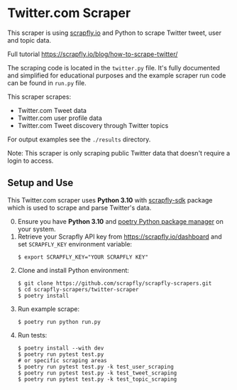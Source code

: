 # Twitter.com Scraper

This scraper is using [scrapfly.io](https://scrapfly.io/) and Python to scrape Twitter tweet, user and topic data.

Full tutorial <https://scrapfly.io/blog/how-to-scrape-twitter/>

The scraping code is located in the `twitter.py` file. It's fully documented and simplified for educational purposes and the example scraper run code can be found in `run.py` file.

This scraper scrapes:
- Twitter.com Tweet data
- Twitter.com user profile data
- Twitter.com Tweet discovery through Twitter topics

For output examples see the `./results` directory.

Note: This scraper is only scraping public Twitter data that doesn't require a login to access.

## Setup and Use

This Twitter.com scraper uses __Python 3.10__ with [scrapfly-sdk](https://pypi.org/project/scrapfly-sdk/) package which is used to scrape and parse Twitter's data.

0. Ensure you have __Python 3.10__ and [poetry Python package manager](https://python-poetry.org/docs/#installation) on your system.
1. Retrieve your Scrapfly API key from <https://scrapfly.io/dashboard> and set `SCRAPFLY_KEY` environment variable:
    ```shell
    $ export SCRAPFLY_KEY="YOUR SCRAPFLY KEY"
    ```
2. Clone and install Python environment:
    ```shell
    $ git clone https://github.com/scrapfly/scrapfly-scrapers.git
    $ cd scrapfly-scrapers/twitter-scraper
    $ poetry install
    ```
3. Run example scrape:
    ```shell
    $ poetry run python run.py
    ```
4. Run tests:
    ```shell
    $ poetry install --with dev
    $ poetry run pytest test.py
    # or specific scraping areas
    $ poetry run pytest test.py -k test_user_scraping
    $ poetry run pytest test.py -k test_tweet_scraping
    $ poetry run pytest test.py -k test_topic_scraping
    ```

